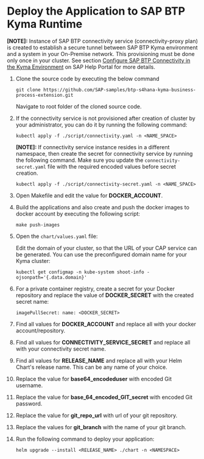 # Deploy the Application to SAP BTP Kyma Runtime

 **[NOTE]:** Instance of SAP BTP connectivity service (connectivity-proxy plan) is created to establish a secure tunnel between SAP BTP Kyma environment and a system in your On-Premise network. This provisioning must be done only once in your cluster. See section [Configure SAP BTP Connectivity in the Kyma Environment](https://help.sap.com/docs/BTP/65de2977205c403bbc107264b8eccf4b/0c035010a9d64cc8a02d872829c7fa75.html) on SAP Help Portal for more details.


1. Clone the source code by executing the below command

    ```shell
    git clone https://github.com/SAP-samples/btp-s4hana-kyma-business-process-extension.git
    ```
    
   Navigate to root folder of the cloned source code.

 2. If the connectivity service is not provisioned after creation of cluster by your administrator, you can do it by running the following command:

     
     ```shell
     kubectl apply -f ./script/connectivity.yaml -n <NAME_SPACE>
     ```

    **[NOTE]:** If connectivity service instance resides in a different namespace, then create the secret for connectivity service by running the following command.
 Make sure you update the `connectivity-secret.yaml` file with the required encoded values before secret creation.

     ```shell
     kubectl apply -f ./script/connectivity-secret.yaml -n <NAME_SPACE>
     ```

3. Open Makefile and edit the value for **DOCKER_ACCOUNT**.


4. Build the applications and also create and push the docker images to docker account by executing the following script:

    ```shell
    make push-images
    ```

5. Open the `chart/values.yaml` file:

    Edit the domain of your cluster, so that the URL of your CAP service can be generated. You can use the preconfigured domain name for your Kyma cluster:

    ```shell
    kubectl get configmap -n kube-system shoot-info -ojsonpath='{.data.domain}'
    ```

6. For a private container registry, create a secret for your Docker repository and replace the value of **DOCKER_SECRET** with the created secret name:

    ```shell
    imagePullSecret: name: <DOCKER_SECRET>
    ```

7. Find all values for **DOCKER_ACCOUNT** and replace all with your docker account/repository.

8. Find all values for **CONNECTIVITY_SERVICE_SECRET** and replace all with your connectivity secret name.

9. Find all values for **RELEASE_NAME** and replace all with your Helm Chart's release name. This can be any name of your choice.

10. Replace the value for **base64_encodeduser** with encoded Git username.

11. Replace the value for **base_64_encoded_GIT_secret** with encoded Git password.

12. Replace the value for **git_repo_url** with url of your git repository.

13. Replace the values for **git_branch** with the name of your git branch.

14. Run the following command to deploy your application:

    ```shell
    helm upgrade --install <RELEASE_NAME> ./chart -n <NAMESPACE>
    ```